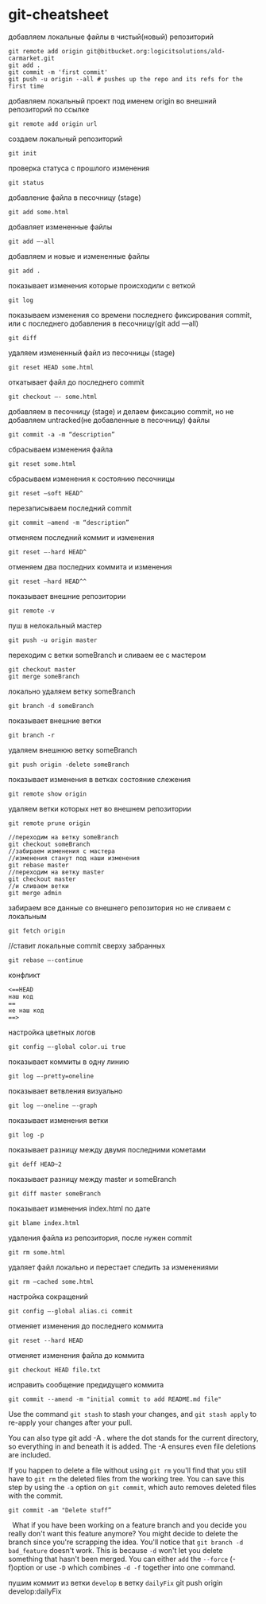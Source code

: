 # git-cheatsheet

добавляем локальные файлы в чистый(новый) репозиторий
```
git remote add origin git@bitbucket.org:logicitsolutions/ald-carmarket.git
git add .   
git commit -m 'first commit' 
git push -u origin --all # pushes up the repo and its refs for the first time
```

добавляем локальный проект под именем origin
во внешний репозиторий по ссылке
```
git remote add origin url
```

создаем локальный репозиторий
```
git init
```

проверка статуса с прошлого изменения
```
git status
```

добавление файла в песочницу (stage)
```
git add some.html
```

добавляет измененные файлы
```
git add —-all
```

добавляем и новые и измененные файлы
```
git add .
```

показывает изменения которые происходили с веткой
```
git log
```

показываем  изменения со времени последнего фиксирования commit, или с последнего добавления в песочницу(git add —all)
```
git diff
```

удаляем измененный файл из песочницы (stage)
```
git reset HEAD some.html
```

откатывает файл до последнего commit 
```
git checkout —- some.html
```

добавляем в песочницу (stage) и делаем фиксацию commit, но не добавляем untracked(не добавленные в песочницу) файлы
```
git commit -a -m “description”
```

сбрасываем изменения файла
```
git reset some.html
```

сбрасываем изменения к состоянию песочницы
```
git reset —soft HEAD^
```

перезаписываем последний commit 
```
git commit —amend -m “description”
```

отменяем последний коммит и изменения
```
git reset —-hard HEAD^ 
```

отменяем два последних коммита и изменения
```
git reset —hard HEAD^^
```

показывает внешние репозитории
```
git remote -v
```

пуш в нелокальный мастер
```
git push -u origin master
```

переходим с ветки someBranch и сливаем ее с мастером
```
git checkout master
git merge someBranch
```

локально удаляем ветку someBranch
```
git branch -d someBranch
```

показывает внешние ветки
```
git branch -r
```

удаляем внешнюю ветку someBranch
```
git push origin -delete someBranch
```

показывает изменения в ветках состояние слежения
```
git remote show origin
```

удаляем ветки которых нет во внешнем репозитории
```
git remote prune origin
```

```
//переходим на ветку someBranch
git checkout someBranch
//забираем изменения с мастера
//изменения станут под наши изменения
git rebase master
//переходим на ветку master
git checkout master
//и сливаем ветки
git merge admin
```

забираем все данные со внешнего репозитория
но не сливаем с локальным
```
git fetch origin
```

//ставит локальные commit сверху забранных
```
git rebase —-continue 
```

конфликт
```
<==HEAD
наш код
==
не наш код
==>
```

настройка цветных логов
```
git config —-global color.ui true
```

показывает коммиты в одну линию
```
git log —-pretty=oneline
```

показывает ветвления визуально
```
git log —-oneline —-graph
```

показывает изменения ветки
```
git log -p
```

показывает разницу между двумя последними кометами
```
git deff HEAD~2
```

показывает разницу между master и someBranch
```
git diff master someBranch
```

показывает изменения index.html по дате
```
git blame index.html
```

удаления файла из репозитория, после нужен commit
```
git rm some.html
```

удаляет файл локально и перестает следить за изменениями
```
git rm —cached some.html
```

настройка сокращений
```
git config —-global alias.ci commit
```

отменяет изменения до последнего коммита
```
git reset --hard HEAD
```

отменяет изменения файла до коммита
```
git checkout HEAD file.txt
```

исправить сообщение предидущего коммита
```
git commit --amend -m "initial commit to add README.md file"
```

Use the command `git stash` to stash your changes, and `git stash apply` to re-apply your changes after your pull.

You can also type git add -A . where the dot stands for the current directory, so everything in and beneath it is added. The -A ensures even file deletions are included.

If you happen to delete a file without using `git rm` you'll find that you still have to `git rm` the deleted files from the working tree. You can save this step by using the `-a` option on `git commit`, which auto removes deleted files with the commit.
```
git commit -am "Delete stuff”
```
 
What if you have been working on a feature branch and you decide you really don't want this feature anymore? 
You might decide to delete the branch since you're scrapping the idea. 
You'll notice that `git branch -d bad_feature` doesn't work. This is because `-d` won't let you delete something that hasn't been merged.
You can either `add` the `--force` (-f)option or use `-D` which combines `-d -f` together into one command.

пушим коммит из ветки `develop` в ветку `dailyFix`
git push origin develop:dailyFix
